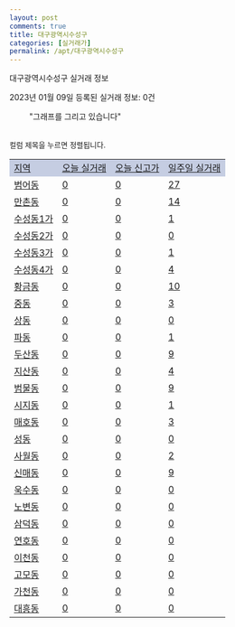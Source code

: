 ```yaml
---
layout: post
comments: true
title: 대구광역시수성구
categories: [실거래가]
permalink: /apt/대구광역시수성구
---
```


대구광역시수성구 실거래 정보

2023년 01월 09일 등록된 실거래 정보: 0건

<!--<script async src="https://pagead2.googlesyndication.com/pagead/js/adsbygoogle.js?client=ca-pub-3485438051770037"
 crossorigin="anonymous"></script>-->

<script type="text/javascript">
  google.charts.load('current', {'packages':['corechart']});
  google.charts.setOnLoadCallback(drawChart);

  function drawChart() {
    var data = google.visualization.arrayToDataTable([['거래일', '매매', '전월세', '전매'], ['21-01', 7, 6, 0], ['21-02', 0, 4, 0], ['21-03', 0, 2, 0], ['21-04', 0, 4, 0], ['21-05', 1, 0, 0], ['21-06', 0, 2, 0], ['21-07', 0, 38, 0], ['21-08', 80, 158, 0], ['21-09', 9, 21, 0], ['21-10', 0, 3, 0], ['21-11', 2, 10, 0], ['21-12', 3, 18, 0], ['22-01', 56, 303, 0], ['22-02', 74, 452, 0], ['22-03', 76, 330, 0], ['22-04', 107, 383, 0], ['22-05', 89, 422, 0], ['22-06', 74, 390, 1], ['22-07', 65, 393, 0], ['22-08', 72, 406, 0], ['22-09', 83, 403, 4], ['22-10', 103, 471, 22], ['22-11', 112, 490, 6], ['22-12', 72, 382, 11], ['23-01', 3, 30, 1]]);

    var options = {
      title: '최근 1년간 유형별 거래량 추이',
      legend: { position: 'bottom' }
    };

    setTimeout(function() {
        var chart = new google.visualization.LineChart(document.getElementById('columnchart_material'));
        chart.draw(data, (options));
        document.getElementById('loading').style.display = 'none';
        var dayLabel = (new Date()).getDay();
        if (dayLabel < 2) {
            sorttable.innerSortFunction.apply(document.getElementById('week'), []);
            sorttable.innerSortFunction.apply(document.getElementById('week'), []);        
        }
        else {
            sorttable.innerSortFunction.apply(document.getElementById('today'), []);
            sorttable.innerSortFunction.apply(document.getElementById('today'), []);
        }
    }, 200);

  }
</script>

<div id="loading" style="z-index:20; display: block; margin-left: 35px">"그래프를 그리고 있습니다"</div>
<div id="columnchart_material" style="width: 95%; margin-left: -35px; display: block"></div>
<!--<div style="width: 95%; margin-left: -35px; display: block">
      <script async src="https://pagead2.googlesyndication.com/pagead/js/adsbygoogle.js?client=ca-pub-3485438051770037"
          crossorigin="anonymous"></script>
      <ins class="adsbygoogle"
          style="display:block"
          data-ad-format="fluid"
          data-ad-layout-key="-fb+5w+4e-db+86"
          data-ad-client="ca-pub-3485438051770037"
          data-ad-slot="1827090281"></ins>
      <script>
          (adsbygoogle = window.adsbygoogle || []).push({});
      </script>
</div>-->
<br>

<font size='small' style='font-size: small;'>컬럼 제목을 누르면 정렬됩니다.</font>
<table class="sortable">
  <tr style='background-color: rgba(114, 132, 186,0.4);'>
    <td id="region"><a href="#">지역</a></td>
    <td id="today"><a href="#">오늘 실거래</a></td>
    <td id="today_new"><a href="#">오늘 신고가</a></td>
    <td id="week"><a href="#">일주일 실거래</a></td>
  </tr>

  
  <tr class="item">
    <td><a href="대구광역시수성구범어동">범어동</a></td>
    <td><a href="대구광역시수성구범어동">0</a></td>
    <td><a href="대구광역시수성구범어동">0</a></td>
    <td><a href="대구광역시수성구범어동">27</a></td>
  </tr>
    

  <tr class="item">
    <td><a href="대구광역시수성구만촌동">만촌동</a></td>
    <td><a href="대구광역시수성구만촌동">0</a></td>
    <td><a href="대구광역시수성구만촌동">0</a></td>
    <td><a href="대구광역시수성구만촌동">14</a></td>
  </tr>
    

  <tr class="item">
    <td><a href="대구광역시수성구수성동1가">수성동1가</a></td>
    <td><a href="대구광역시수성구수성동1가">0</a></td>
    <td><a href="대구광역시수성구수성동1가">0</a></td>
    <td><a href="대구광역시수성구수성동1가">1</a></td>
  </tr>
    

  <tr class="item">
    <td><a href="대구광역시수성구수성동2가">수성동2가</a></td>
    <td><a href="대구광역시수성구수성동2가">0</a></td>
    <td><a href="대구광역시수성구수성동2가">0</a></td>
    <td><a href="대구광역시수성구수성동2가">0</a></td>
  </tr>
    

  <tr class="item">
    <td><a href="대구광역시수성구수성동3가">수성동3가</a></td>
    <td><a href="대구광역시수성구수성동3가">0</a></td>
    <td><a href="대구광역시수성구수성동3가">0</a></td>
    <td><a href="대구광역시수성구수성동3가">1</a></td>
  </tr>
    

  <tr class="item">
    <td><a href="대구광역시수성구수성동4가">수성동4가</a></td>
    <td><a href="대구광역시수성구수성동4가">0</a></td>
    <td><a href="대구광역시수성구수성동4가">0</a></td>
    <td><a href="대구광역시수성구수성동4가">4</a></td>
  </tr>
    

  <tr class="item">
    <td><a href="대구광역시수성구황금동">황금동</a></td>
    <td><a href="대구광역시수성구황금동">0</a></td>
    <td><a href="대구광역시수성구황금동">0</a></td>
    <td><a href="대구광역시수성구황금동">10</a></td>
  </tr>
    

  <tr class="item">
    <td><a href="대구광역시수성구중동">중동</a></td>
    <td><a href="대구광역시수성구중동">0</a></td>
    <td><a href="대구광역시수성구중동">0</a></td>
    <td><a href="대구광역시수성구중동">3</a></td>
  </tr>
    

  <tr class="item">
    <td><a href="대구광역시수성구상동">상동</a></td>
    <td><a href="대구광역시수성구상동">0</a></td>
    <td><a href="대구광역시수성구상동">0</a></td>
    <td><a href="대구광역시수성구상동">0</a></td>
  </tr>
    

  <tr class="item">
    <td><a href="대구광역시수성구파동">파동</a></td>
    <td><a href="대구광역시수성구파동">0</a></td>
    <td><a href="대구광역시수성구파동">0</a></td>
    <td><a href="대구광역시수성구파동">1</a></td>
  </tr>
    

  <tr class="item">
    <td><a href="대구광역시수성구두산동">두산동</a></td>
    <td><a href="대구광역시수성구두산동">0</a></td>
    <td><a href="대구광역시수성구두산동">0</a></td>
    <td><a href="대구광역시수성구두산동">9</a></td>
  </tr>
    

  <tr class="item">
    <td><a href="대구광역시수성구지산동">지산동</a></td>
    <td><a href="대구광역시수성구지산동">0</a></td>
    <td><a href="대구광역시수성구지산동">0</a></td>
    <td><a href="대구광역시수성구지산동">4</a></td>
  </tr>
    

  <tr class="item">
    <td><a href="대구광역시수성구범물동">범물동</a></td>
    <td><a href="대구광역시수성구범물동">0</a></td>
    <td><a href="대구광역시수성구범물동">0</a></td>
    <td><a href="대구광역시수성구범물동">9</a></td>
  </tr>
    

  <tr class="item">
    <td><a href="대구광역시수성구시지동">시지동</a></td>
    <td><a href="대구광역시수성구시지동">0</a></td>
    <td><a href="대구광역시수성구시지동">0</a></td>
    <td><a href="대구광역시수성구시지동">1</a></td>
  </tr>
    

  <tr class="item">
    <td><a href="대구광역시수성구매호동">매호동</a></td>
    <td><a href="대구광역시수성구매호동">0</a></td>
    <td><a href="대구광역시수성구매호동">0</a></td>
    <td><a href="대구광역시수성구매호동">3</a></td>
  </tr>
    

  <tr class="item">
    <td><a href="대구광역시수성구성동">성동</a></td>
    <td><a href="대구광역시수성구성동">0</a></td>
    <td><a href="대구광역시수성구성동">0</a></td>
    <td><a href="대구광역시수성구성동">0</a></td>
  </tr>
    

  <tr class="item">
    <td><a href="대구광역시수성구사월동">사월동</a></td>
    <td><a href="대구광역시수성구사월동">0</a></td>
    <td><a href="대구광역시수성구사월동">0</a></td>
    <td><a href="대구광역시수성구사월동">2</a></td>
  </tr>
    

  <tr class="item">
    <td><a href="대구광역시수성구신매동">신매동</a></td>
    <td><a href="대구광역시수성구신매동">0</a></td>
    <td><a href="대구광역시수성구신매동">0</a></td>
    <td><a href="대구광역시수성구신매동">9</a></td>
  </tr>
    

  <tr class="item">
    <td><a href="대구광역시수성구욱수동">욱수동</a></td>
    <td><a href="대구광역시수성구욱수동">0</a></td>
    <td><a href="대구광역시수성구욱수동">0</a></td>
    <td><a href="대구광역시수성구욱수동">0</a></td>
  </tr>
    

  <tr class="item">
    <td><a href="대구광역시수성구노변동">노변동</a></td>
    <td><a href="대구광역시수성구노변동">0</a></td>
    <td><a href="대구광역시수성구노변동">0</a></td>
    <td><a href="대구광역시수성구노변동">0</a></td>
  </tr>
    

  <tr class="item">
    <td><a href="대구광역시수성구삼덕동">삼덕동</a></td>
    <td><a href="대구광역시수성구삼덕동">0</a></td>
    <td><a href="대구광역시수성구삼덕동">0</a></td>
    <td><a href="대구광역시수성구삼덕동">0</a></td>
  </tr>
    

  <tr class="item">
    <td><a href="대구광역시수성구연호동">연호동</a></td>
    <td><a href="대구광역시수성구연호동">0</a></td>
    <td><a href="대구광역시수성구연호동">0</a></td>
    <td><a href="대구광역시수성구연호동">0</a></td>
  </tr>
    

  <tr class="item">
    <td><a href="대구광역시수성구이천동">이천동</a></td>
    <td><a href="대구광역시수성구이천동">0</a></td>
    <td><a href="대구광역시수성구이천동">0</a></td>
    <td><a href="대구광역시수성구이천동">0</a></td>
  </tr>
    

  <tr class="item">
    <td><a href="대구광역시수성구고모동">고모동</a></td>
    <td><a href="대구광역시수성구고모동">0</a></td>
    <td><a href="대구광역시수성구고모동">0</a></td>
    <td><a href="대구광역시수성구고모동">0</a></td>
  </tr>
    

  <tr class="item">
    <td><a href="대구광역시수성구가천동">가천동</a></td>
    <td><a href="대구광역시수성구가천동">0</a></td>
    <td><a href="대구광역시수성구가천동">0</a></td>
    <td><a href="대구광역시수성구가천동">0</a></td>
  </tr>
    

  <tr class="item">
    <td><a href="대구광역시수성구대흥동">대흥동</a></td>
    <td><a href="대구광역시수성구대흥동">0</a></td>
    <td><a href="대구광역시수성구대흥동">0</a></td>
    <td><a href="대구광역시수성구대흥동">0</a></td>
  </tr>
    


</table>


    